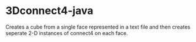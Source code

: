 3Dconnect4-java
===============

Creates a cube from a single face represented in a text file and then creates seperate 2-D instances of connect4 on each face.
